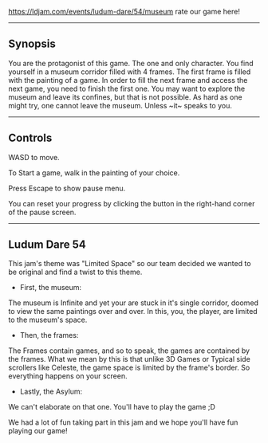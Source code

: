 https://ldjam.com/events/ludum-dare/54/museum rate our game here!

-------------
Synopsis
-------------


You are the protagonist of this game. The one and only character. You find yourself in a museum corridor filled with 4 frames. The first frame is filled with the painting of a game. In order to fill the next frame and access the next game, you need to finish the first one. You may want to explore the museum and leave its confines, but that is not possible. As hard as one might try, one cannot leave the museum. Unless ~it~ speaks to you.



-------------
Controls
-------------


WASD to move. 

To Start a game, walk in the painting of your choice.

Press Escape to show pause menu. 

You can reset your progress by clicking the button in the right-hand corner of the pause screen. 



-------------
Ludum Dare 54
-------------


This jam's theme was "Limited Space" so our team decided we wanted to be original and find a twist to this theme. 



- First, the museum:

The museum is Infinite and yet your are stuck in it's single corridor, doomed to view the same paintings over and over. In this, you, the player, are limited to the museum's space.



- Then, the frames:

The Frames contain games, and so to speak, the games are contained by the frames. What we mean by this is that unlike 3D Games or Typical side scrollers like Celeste, the game space is limited by the frame's border. So everything happens on your screen.



- Lastly, the Asylum:

We can't elaborate on that one. You'll have to play the game ;D



We had a lot of fun taking part in this jam and we hope you'll have fun playing our game!

